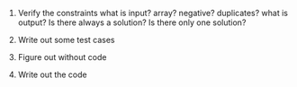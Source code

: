 1. Verify the constraints
   what is input? array? negative? duplicates?
   what is output? Is there always a solution? Is there only one solution?

2. Write out some test cases
3. Figure out without code
4. Write out the code
